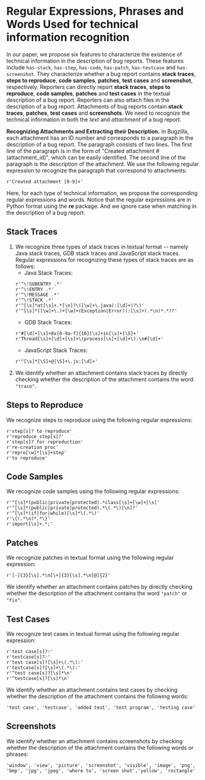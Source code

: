 # Regular Expressions, Phrases and Words Used for technical information recognition

In our paper, we propose six features to characterize the existence of technical information in the description of bug reports. These features include `has-stack`, `has-step`, `has-code`, `has-patch`, `has-testcase` and `has-screenshot`. They characterize whether a bug report contains **stack traces**, **steps to reproduce**, **code samples**, **patches**, **test cases** and **screenshot**, respectively. Reporters can directly report **stack traces**, **steps to reproduce**, **code samples**, **patches** and **test cases** in the textual description of a bug report. Reporters can also attach files in the description of a bug report. Attachments of bug reports contain **stack traces**, **patches**, **test cases** and **screenshots**. We need to recognize the technical information in both the *text* and *attachment* of a bug report.

**Recognizing Attachments and Extracting their Description.** In Bugzilla, each attachment has an ID number and corresponds to a paragraph in the description of a bug report. The paragraph consists of two lines. The first line of the paragraph is in the form of "Created attachment #(attachment_id)", which can be easily identified. The second line of the paragraph is the description of the attachment. We use the following regular expression to recognize the paragraph that correspond to attachments:  

```r'Created attachment [0-9]+'```

Here, for each type of technical information, we propose the corresponding regular expressions and words. Notice that the regular expressions are in Python format using the **re** package. And we ignore case when matching in the description of a bug report.  

## Stack Traces

 1. We recognize three types of stack traces in textual format -- namely Java stack traces, GDB stack traces and JavaScript stack traces. Regular expressions for recognizing these types of stack traces are as follows:
     - Java Stack Traces: 
     ```
     r'^\!SUBENTRY .*'
     r'^\!ENTRY .*'
     r'^\!MESSAGE .*'
     r'^\!STACK .*'
     r'^[\s]*at[\s]+.*[\n]?\([\w]+\.java(:[\d]+)?\)'
     r'^[\s]*([\w]+\.)+[\w]+(Exception|Error)(:[\s]+(.*\n)*.*)?'
     ```
     - GDB Stack Traces:
     ```
     r'#[\d]+[\s]+0x[0-9a-f]{16}[\s]+in[\s]+[\S]+'
     r'Thread[\s]+[\d]+[\s]+\(process[\s]+[\d]+\):\n#[\d]+'
     ```
     - JavaScript Stack Traces:
     ```
     r'^[\s]*[\S]+@[\S]+\.js:[\d]+'
    ```
 2. We identify whether an attachment contains stack traces by directly checking whether the description of the attachment contains the word `"trace"`.

## Steps to Reproduce

We recognize steps to reproduce using the following regular expressions:
```
r'step[s]? to reproduce'
r'reproduce step[s]?'
r'step[s]? for reproduction'
r're-creation proc'
r'repro[\w]*[\s]+step'
r'to reproduce'
```

## Code Samples

We recognize code samples using the following regular expressions:
```
r'^[\s]*(public|private|protected).*class[\s]+[\w]+[\s]'
r'^[\s]*(public|private|protected).*\(.*\)[\n]?'
r'^[\s]*(if|for|while)[\s]*\(.*\)'
r'\{(.*\n)*.*\}'
r'import[\s]+.*;'
```

## Patches

We recognize patches in textual format using the following regular expression:
 ```
 r'[-]{3}[\s].*\n[\+]{3}[\s].*\n[@]{2}'
 ```
We identify whether an attachment contains patches by directly checking whether the description of the attachment contains the word `"patch"` or `"fix"`.

## Test Cases

We recognize test cases in textual format using the following regular expression:
```
r'test case[s]?:'
r'testcase[s]?:'
r'test case[s]?[\s]+\(.*\):'
r'testcase[s]?[\s]+\(.*\):'
r'^test case[s]?[\s]*\n'
r'^testcase[s]?[\s]*\n'
```

We identify whether an attachment contains test cases by checking whether the description of the attachment contains the following words:

```'test case', 'testcase', 'added test', 'test program', 'testing case'```

## Screenshots
We identify whether an attachment contains screenshots by checking whether the description of the attachment contains the following words or phrases:

```'window', 'view', 'picture', 'screenshot', 'visible', 'image', 'png', 'bmp', 'jpg', 'jpeg', 'where to', 'screen shot','yellow', 'rectangle'```
